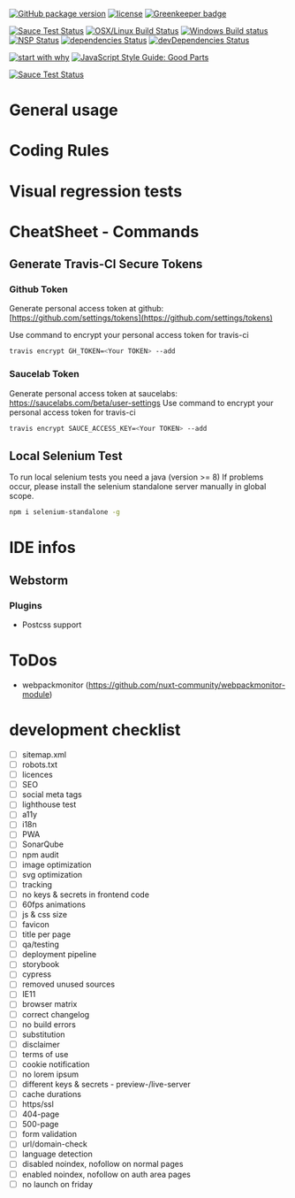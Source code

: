 [![GitHub package version](https://img.shields.io/github/package-json/v/GrabarzUndPartner/gp-vue-boilerplate.svg)](https://github.com/GrabarzUndPartner/gp-vue-boilerplate)
[![license](https://img.shields.io/github/license/GrabarzUndPartner/gp-vue-boilerplate.svg)](https://github.com/GrabarzUndPartner/gp-vue-boilerplate)
[![Greenkeeper badge](https://badges.greenkeeper.io/GrabarzUndPartner/gp-vue-boilerplate.svg)](https://greenkeeper.io/)

[![Sauce Test Status](https://saucelabs.com/buildstatus/gerbeth)](https://saucelabs.com/u/gerbeth)
[![OSX/Linux Build Status](https://travis-ci.org/GrabarzUndPartner/gp-vue-boilerplate.svg?branch=master)](https://travis-ci.org/GrabarzUndPartner/gp-vue-boilerplate)
[![Windows Build status](https://ci.appveyor.com/api/projects/status/jdxatqwkaoqbfda1?svg=true)](https://ci.appveyor.com/project/StephanGerbeth/gp-vue-boilerplate)
[![NSP Status](https://nodesecurity.io/orgs/grabarz-and-partner/projects/f3fb80ee-7ded-480a-82af-5f3fcb5dda82/badge)](https://nodesecurity.io/orgs/grabarz-and-partner/projects/f3fb80ee-7ded-480a-82af-5f3fcb5dda82)
[![dependencies Status](https://david-dm.org/GrabarzUndPartner/gp-vue-boilerplate/status.svg)](https://david-dm.org/GrabarzUndPartner/gp-vue-boilerplate)
[![devDependencies Status](https://david-dm.org/GrabarzUndPartner/gp-vue-boilerplate/dev-status.svg)](https://david-dm.org/GrabarzUndPartner/gp-vue-boilerplate?type=dev)

[![start with why](https://img.shields.io/badge/start%20with-why%3F-brightgreen.svg?style=flat)](http://www.ted.com/talks/simon_sinek_how_great_leaders_inspire_action)
[![JavaScript Style Guide: Good Parts](https://img.shields.io/badge/code%20style-goodparts-brightgreen.svg?style=flat)](https://github.com/dwyl/goodparts "JavaScript The Good Parts")

[![Sauce Test Status](https://saucelabs.com/browser-matrix/gerbeth.svg)](https://saucelabs.com/u/gerbeth)

# General usage

# Coding Rules

# Visual regression tests

# CheatSheet - Commands

## Generate Travis-CI Secure Tokens

### Github Token

Generate personal access token at github: [https://github.com/settings/tokens](https://github.com/settings/tokens)

Use command to encrypt your personal access token for travis-ci

```bash
travis encrypt GH_TOKEN=<Your TOKEN> --add
```

### Saucelab Token

Generate personal access token at saucelabs: https://saucelabs.com/beta/user-settings
Use command to encrypt your personal access token for travis-ci

```bash
travis encrypt SAUCE_ACCESS_KEY=<Your TOKEN> --add
```

## Local Selenium Test

To run local selenium tests you need a java (version >= 8)
If problems occur, please install the selenium standalone server manually in global scope.

```bash
npm i selenium-standalone -g
```

# IDE infos

## Webstorm

### Plugins

- Postcss support

# ToDos

- webpackmonitor (https://github.com/nuxt-community/webpackmonitor-module)

# development checklist

- [ ] sitemap.xml
- [ ] robots.txt
- [ ] licences
- [ ] SEO
- [ ] social meta tags
- [ ] lighthouse test
- [ ] a11y
- [ ] i18n
- [ ] PWA
- [ ] SonarQube
- [ ] npm audit
- [ ] image optimization
- [ ] svg optimization
- [ ] tracking
- [ ] no keys & secrets in frontend code
- [ ] 60fps animations
- [ ] js & css size
- [ ] favicon
- [ ] title per page
- [ ] qa/testing
- [ ] deployment pipeline
- [ ] storybook
- [ ] cypress
- [ ] removed unused sources
- [ ] IE11
- [ ] browser matrix
- [ ] correct changelog
- [ ] no build errors
- [ ] substitution
- [ ] disclaimer
- [ ] terms of use
- [ ] cookie notification
- [ ] no lorem ipsum
- [ ] different keys & secrets - preview-/live-server
- [ ] cache durations
- [ ] https/ssl
- [ ] 404-page
- [ ] 500-page
- [ ] form validation
- [ ] url/domain-check
- [ ] language detection
- [ ] disabled noindex, nofollow on normal pages
- [ ] enabled noindex, nofollow on auth area pages
- [ ] no launch on friday